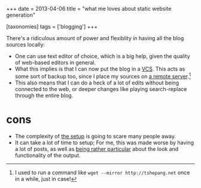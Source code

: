 +++
date = 2013-04-06
title = "what me loves about static website generation"

[taxonomies]
tags = ['blogging']
+++

There's a ridiculous amount of power and flexiblity in having all the
blog sources locally:

-   One can use text editor of choice, which is a big help, given the
    quality of web-based editors in general.
-   What this implies is that I can now put the blog in a [VCS]. This
    acts as some sort of backup too, since I place my sources on [a
    remote server].[^1]
-   This also means that I can do a heck of a lot of edits without being
    connected to the web, or deeper changes like playing search-replace
    through the entire blog.

cons
====

-   The complexity of [the setup] is going to scare many people away.
-   It can take a lot of time to setup; For me, this was made worse by
    having a lot of posts, as well as [being rather particular] about
    the look and functionality of the output.

[^1]: I used to run a command like `wget --mirror http://tshepang.net`
    once in a while, just in case!

  [VCS]: http://en.wikipedia.org/wiki/Revision_control
  [a remote server]: https://bitbucket.org/tshepang/blog
  [the setup]: http://tshepang.net/blogging-with-pelican
  [being rather particular]: http://tshepang.net/favorite-pelican-themes
